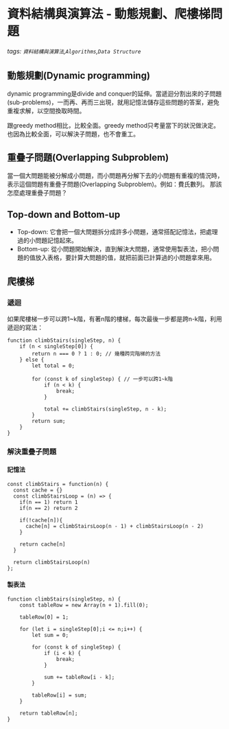 # 資料結構與演算法 - 動態規劃、爬樓梯問題
###### tags: `資料結構與演算法`,`Algorithms`,`Data Structure`

## 動態規劃(Dynamic programming)
dynamic programming是divide and conquer的延伸。當遞迴分割出來的子問題(sub-problems)，一而再、再而三出現，就用記憶法儲存這些問題的答案，避免重複求解，以空間換取時間。

跟greedy method相比，比較全面。greedy method只考量當下的狀況做決定。也因為比較全面，可以解決子問題，也不會重工。

## 重疊子問題(Overlapping Subproblem)
當一個大問題能被分解成小問題，而小問題再分解下去的小問題有重複的情況時，表示這個問題有重疊子問題(Overlapping Subproblem)。例如：費氏數列。
那該怎麼處理重疊子問題？

## Top-down and Bottom-up
*  Top-down:
    它會把一個大問題拆分成許多小問題，通常搭配記憶法，把處理過的小問題記憶起來。
*  Bottom-up:
    從小問題開始解決，直到解決大問題，通常使用製表法，把小問題的值放入表格，要計算大問題的值，就把前面已計算過的小問題拿來用。
    
## 爬樓梯
### 遞迴
如果爬樓梯一步可以跨1~k階，有著n階的樓梯，每次最後一步都是跨n-k階，利用遞迴的寫法：
```javascript=
function climbStairs(singleStep, n) {
    if (n < singleStep[0]) {
        return n === 0 ? 1 : 0; // 幾種跨完階梯的方法
    } else {
        let total = 0;
 
        for (const k of singleStep) { // 一步可以跨1~k階
            if (n < k) {
                break;
            }
 
            total += climbStairs(singleStep, n - k);
        }
        return sum;
    }
}
```

### 解決重疊子問題
#### 記憶法
```javascript=
const climbStairs = function(n) {
  const cache = {}
  const climbStairsLoop = (n) => {
    if(n == 1) return 1
    if(n == 2) return 2

    if(!cache[n]){
      cache[n] = climbStairsLoop(n - 1) + climbStairsLoop(n - 2)
    }

    return cache[n]
  }

  return climbStairsLoop(n)
};

```
#### 製表法
```javascript=
function climbStairs(singleStep, n) {
    const tableRow = new Array(n + 1).fill(0);
 
    tableRow[0] = 1;
 
    for (let i = singleStep[0];i <= n;i++) {
        let sum = 0;
 
        for (const k of singleStep) {
            if (i < k) {
                break;
            }
 
            sum += tableRow[i - k];
        }
 
        tableRow[i] = sum;
    }
 
    return tableRow[n];
}
```
